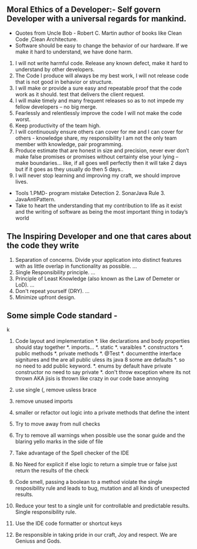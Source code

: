 
## Moral Ethics of a Developer:-  Self govern Developer with a universal regards for mankind.
* Quotes from Uncle Bob -  Robert C. Martin author of books like Clean Code ,Clean Architecture. 
* Software should be easy to change the behavior of our hardware. If we make it hard to understand, we have done harm. 
1. I will not write harmful code. Release any known defect, make it hard to understand by other developers. 
2. The Code I produce will always be my best work, I will not release code that is not good in behavior or structure. 
3. I will make or provide a sure easy and repeatable proof that the code work as it should. test that delivers the client request. 
4. I will make timely and many frequent releases so as to not impede my fellow developers – no big merge. 
5. Fearlessly and relentlessly improve the code I will not make the code worst. 
6. Keep productivity of the team high. 
7. I will continuously ensure others can cover for me and I can cover for others  - knowledge share, my responsibility I am not the only team member with knowledge, pair programming. 
8. Produce estimate that are honest in size and precision, never ever don’t make false promises or promises without certainty else your lying – make boundaries… like, if all goes well perfectly then it will take 2 days but if it goes as they usually do then 5 days.. 
9. I will never stop learning and improving my craft, we should improve lives. 
* Tools  1.PMD- program mistake Detection   2. SonarJava  Rule  3. JavaAntiPattern. 
* Take to heart the understanding that my contribution to life as it exist and the writing of software as being the most important thing in today’s world

## The Inspiring Developer and one that cares about the code they write
1. Separation of concerns. Divide your application into distinct features with as little overlap in functionality as possible. ... 
2. Single Responsibility principle. ... 
3. Principle of Least Knowledge (also known as the Law of Demeter or LoD). ...  
4. Don't repeat yourself (DRY). ...  
5. Minimize upfront design. 

## Some  simple Code standard -
k
1. Code layout and implementation 
   *. like declarations and body properties should stay together 
   *. imports... 
   *. static 
   *. varaibles 
   *. constructors 
   *. public methods 
   *. private methods 
   *. @Test 
   *. documentthe interface signitures and the are all public uless its java 8  some  are defaults 
   *. so no need to add public keyword. 
   *. enums by default have private constructor no need to say private 
   *. don't throw exception where its not thrown AKA jisis is thrown like crazy in our code base annoying 
  
2. use single (, remove usless brace
3. remove unused imports
4. smaller or refactor out logic into a private methods that define the intent
5. Try to move away from null checks
6. Try to remove all warnings when possible use the sonar guide and the blaring yello marks in the side of file
7. Take advantage of the Spell checker of the IDE
8. No Need for explicit  if else logic to return a simple true or false just return the results of the check
9. Code smell, passing a boolean to a method violate the single resposibility rule and leads to bug, mutation and all kinds of
   unexpected results.
10. Reduce your test to a single unit for controllable and predictable results. Single responsibility rule.
11. Use the IDE code formatter or shortcut keys
12. Be responsible in taking pride in our craft, Joy and respect. We are Geniuss and Gods.

